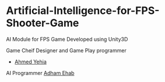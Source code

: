 # Artificial-Intelligence-for-FPS-Shooter-Game
AI Module for FPS Game Developed using Unity3D

Game Cheif Designer and Game Play programmer
* [Ahmed Yehia](https://github.com/Ahmed-YehiaGPEL)

AI Programmer
[Adham Ehab](https://github.com/adhaamehab)

